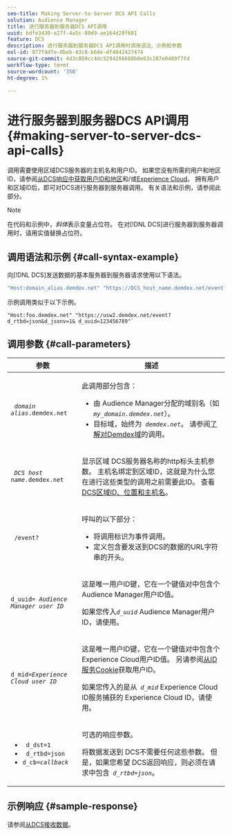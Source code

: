 ```yaml
---
seo-title: Making Server-to-Server DCS API Calls
solution: Audience Manager
title: 进行服务器到服务器DCS API调用
uuid: bdfe3430-e27f-4a5c-88d9-ae164d28f601
feature: DCS
description: 进行服务器到服务器DCS API调用时调用语法、示例和参数
exl-id: 977f4dfe-0beb-43c8-b64e-df4042427474
source-git-commit: 4d3c859cc4dc5294286680b0e63c287e0409f7fd
workflow-type: tm+mt
source-wordcount: '350'
ht-degree: 1%

---
```


# 进行服务器到服务器DCS API调用 {#making-server-to-server-dcs-api-calls}

调用需要使用区域DCS服务器的主机名和用户ID。 如果您没有所需的用户和地区ID，请参阅[从DCS响应中获取用户ID和地区](/help/using/api/dcs-intro/dcs-s2s/dcs-aam-ids.md)和/或[Experience Cloud](/help/using/api/dcs-intro/dcs-s2s/dcs-mcid-ids.md)。 拥有用户和区域ID后，即可对DCS进行服务器到服务器调用。 有关语法和示例，请参阅此部分。

>[!NOTE]
>
>在代码和示例中，*斜体*&#x200B;表示变量占位符。 在对[!DNL DCS]进行服务器到服务器调用时，请用实值替换占位符。

## 调用语法和示例 {#call-syntax-example}

向[!DNL DCS]发送数据的基本服务器到服务器请求使用以下语法。

```js
"Host:domain_alias.demdex.net" "https://DCS_host_name.demdex.net/event?d_rtbd=json&d_jsonv=1&d_uuid=userID
```

示例调用类似于以下示例。

```
"Host:foo.demdex.net" "https://usw2.demdex.net/event?d_rtbd=json&d_jsonv=1& d_uuid=123456789"`
```

## 调用参数 {#call-parameters}

<table id="table_3AF4466009B64F0C9CBE7904A4096E0C"> 
 <thead> 
  <tr> 
   <th colname="col1" class="entry"> 参数 </th> 
   <th colname="col2" class="entry"> 描述 </th> 
  </tr> 
 </thead>
 <tbody> 
  <tr> 
   <td colname="col1"> <p><code> <i>domain alias</i>.demdex.net</code> </p> </td> 
   <td colname="col2"> <p>此调用部分包含： </p> <p> 
     <ul id="ul_3EDA9C7BA6794D06BCB07A75A9BD2372"> 
      <li id="li_74624CA78D6F4536A8164AE1FA1DECB9">由<span class="keyword"> Audience Manager</span>分配的域别名（如<i><code> my_domain.demdex.net</code></i>）。 </li> 
      <li id="li_08ABE91CA247403AA480B3FB4BEF83BA">目标域，始终为<i><code> demdex.net</code></i>。 请参阅<a href="../../../reference/demdex-calls.md">了解对Demdex域</a>的调用。 </li> 
     </ul> </p> </td> 
  </tr> 
  <tr> 
   <td colname="col1"> <p><code> <i>DCS host name</i>.demdex.net</code> </p> </td> 
   <td colname="col2"> <p>显示区域<span class="wintitle"> DCS</span>服务器名称的http标头主机参数。 主机名绑定到区域ID，这就是为什么您在进行这些类型的调用之前需要此ID。 查看<a href="../../../api/dcs-intro/dcs-api-reference/dcs-regions.md"> DCS区域ID、位置和主机名</a>。 </p> </td> 
  </tr> 
  <tr> 
   <td colname="col1"> <p><code> /event?</code> </p> </td> 
   <td colname="col2"> <p>呼叫的以下部分： </p> <p> 
     <ul id="ul_6332444A305A4F12A7CBE471CA508516"> 
      <li id="li_1C5C111B2B0E4621B3FC0C20D6516041">将调用标识为事件调用。 </li> 
      <li id="li_DBCE9B1C70604A629ECD7AC0A9052198">定义包含要发送到DCS的数据的URL字符串的开头。 </li> 
     </ul> </p> </td> 
  </tr> 
  <tr> 
   <td colname="col1"> <p><code>d_uuid= <i>Audience Manager user ID</i></code> </p> </td> 
   <td colname="col2"> <p>这是唯一用户ID键，它在一个键值对中包含<span class="keyword">个Audience Manager</span>用户ID值。 </p> <p>如果您传入<code><i>d_uuid</i></code> Audience Manager<span class="keyword">用户ID，请使用</span>。 </p> </td>
  </tr> 
  <tr> 
   <td colname="col1"> <p><code>d_mid=<i>Experience Cloud user ID</i></code> </p> </td> 
   <td colname="col2"> <p>这是唯一用户ID键，它在一个键值对中包含<span class="keyword">个Experience Cloud</span>用户ID值。 另请参阅<a href="../../../api/dcs-intro/dcs-s2s/dcs-mcid-ids.md#get-user-ids-from-service-cookie">从ID服务Cookie</a>获取用户ID。 </p> <p>如果您传入的是从<i><code> d_mid</code></i> Experience Cloud<span class="keyword"> ID服务捕获的</span> Experience Cloud<span class="keyword"> ID，请使用</span>。 </p> </td> 
  </tr> 
  <tr> 
   <td colname="col1"> <p> 
     <ul id="ul_36E2C1A0538D4D2C94DFC1335720A524"> 
      <li id="li_8902EED431CE4F0189A94868FA52DB1F"><code> d_dst=1</code> </li> 
      <li id="li_4B6B29499D444E31808DE0A9AA0442D0"><code> d_rtbd=json</code> </li> 
      <li id="li_3430CD0438604B83BE6437E6EC480816"><code>d_cb=<i>callback</i></code> </li> 
     </ul> </p> </td> 
   <td colname="col2"> <p>可选的响应参数。 </p> <p> 将数据发送到<span class="wintitle"> DCS</span>不需要任何这些参数。 但是，如果您希望<span class="wintitle"> DCS</span>返回响应，则必须在请求中包含<i><code> d_rtbd=json</code></i>。 </p> </td> 
  </tr> 
 </tbody> 
</table>

## 示例响应 {#sample-response}

请参阅[从DCS接收数据](../../../api/dcs-intro/dcs-event-calls/dcs-url-receive.md)。
